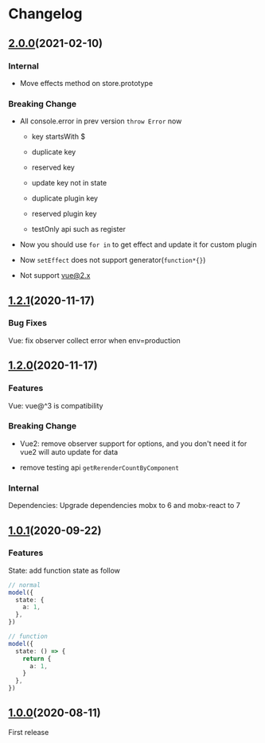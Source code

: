 # Changelog

## [2.0.0](https://github.com/umijs/neeko/releases/tag/2.0.0)(2021-02-10)

### Internal

- Move effects method on store.prototype

### Breaking Change

- All console.error in prev version `throw Error` now

  - key startsWith $
  - duplicate key
  - reserved key
  - update key not in state

  - duplicate plugin key
  - reserved plugin key

  - testOnly api such as register

- Now you should use `for in` to get effect and update it for custom plugin

- Now `setEffect` does not support generator(`function*{}`)

- Not support vue@2.x

## [1.2.1](https://github.com/umijs/neeko/releases/tag/1.2.1)(2020-11-17)

### Bug Fixes

Vue: fix observer collect error when env=production

## [1.2.0](https://github.com/umijs/neeko/releases/tag/1.2.0)(2020-11-17)

### Features

Vue: vue@^3 is compatibility

### Breaking Change

- Vue2: remove observer support for options, and you don't need it for vue2 will auto update for data

- remove testing api `getRerenderCountByComponent`

### Internal

Dependencies: Upgrade dependencies mobx to 6 and mobx-react to 7

## [1.0.1](https://github.com/umijs/neeko/releases/tag/1.0.0)(2020-09-22)

### Features

State: add function state as follow

```typescript | pure
// normal
model({
  state: {
    a: 1,
  },
})

// function
model({
  state: () => {
    return {
      a: 1,
    }
  },
})
```

## [1.0.0](https://github.com/umijs/neeko/releases/tag/1.0.0)(2020-08-11)

First release
